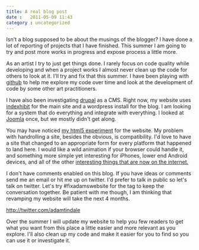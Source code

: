 ```yaml
---
title: A real blog post
date :   2011-05-09 11:43
category : uncategorized
---
```


Isn\'t a blog supposed to be about the musings of the blogger? I have
done a lot of reporting of projects that I have finished. This summer I
am going to try and post more works in progress and expose process a
little more.

As an artist I try to just get things done. I rarely focus on code
quality while developing and when a project works I almost never clean
up the code for others to look at it. I\'ll try and fix that this
summer. I have been playing with [github](http://github.com/) to help me
explore my code over time and look at the development of code by some
other art practitioners.

I have also been investigating [drupal](http://drupal.org/) as a CMS.
Right now, my website uses [indexhibit](http://www.indexhibit.org/) for
the main site and a wordpress install for the blog. I am looking for a
system that do everything and integrate with everything. I looked at
[Joomla](http://www.joomla.org/) once, but we mostly didn\'t get along.

You may have noticed [my html5
experiment](http://www.adamtindale.com/html5/) for the website. My
problem with handrolling a site, besides the obvious, is compatibility.
I\'d love to have a site that changed to an appropriate form for every
platform that happened to land here. I would like a wild animation if
your browser could handle it, and something more simple yet interesting
for iPhones, lower end Android devices, and all of the other
[interesting things that are now on the
internet.](http://www.readwriteweb.com/archives/internet_fridges.php)

I don\'t have comments enabled on this blog. If you have ideas or
comments send me an email or hit me up on twitter. I\'d prefer to talk
in public so let\'s talk on twitter. Let\'s try #fixadamswebsite for the
tag to keep the conversation together. Be patient with me though, I am
thinking that revamping my website will take the next 4 months.

<http://twitter.com/adamtindale>

Over the summer I will update my website to help you few readers to get
what you want from this place a little easier and more relevant as you
explore. I\'ll also clean up my code and make it easier for you to find
so you can use it or investigate it.
